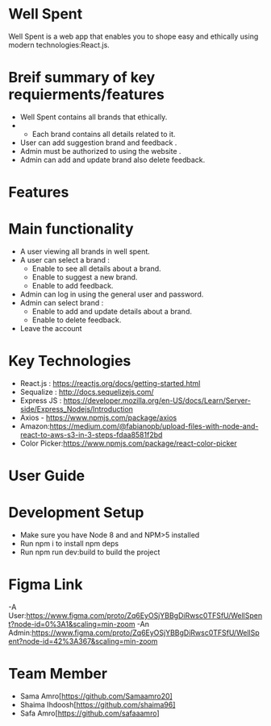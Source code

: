 # Well Spent

Well Spent is a web app that enables you to shope easy and  ethically using modern technologies:React.js.   

# Breif summary of key requierments/features
- Well Spent contains all brands that ethically.
- - Each brand contains all details related to it.
- User can add suggestion brand and feedback .
- Admin must be authorized to using the website .
- Admin can add and update brand also delete feedback.


 
# Features 
# Main functionality
- A user viewing all brands in well spent.
 - A user can select a brand :
    - Enable to see all details about a brand.
    - Enable to suggest a new brand.
    - Enable to add feedback.
 - Admin can log in using the general user and password.
 - Admin can select brand :
    - Enable to add and update details about a brand.
    - Enable to delete feedback.
 - Leave the account
 
 # Key Technologies   
 - React.js : https://reactjs.org/docs/getting-started.html
 - Sequalize : http://docs.sequelizejs.com/
 - Express JS : https://developer.mozilla.org/en-US/docs/Learn/Server-side/Express_Nodejs/Introduction
 - Axios - https://www.npmjs.com/package/axios
 - Amazon:https://medium.com/@fabianopb/upload-files-with-node-and-react-to-aws-s3-in-3-steps-fdaa8581f2bd
 - Color Picker:https://www.npmjs.com/package/react-color-picker
 

# User Guide
# Development Setup
- Make sure you have Node 8 and and NPM>5 installed
- Run npm i to install npm deps
- Run npm run dev:build to build the project

# Figma Link
 -A User:https://www.figma.com/proto/Zq6EyOSjYBBgDiRwsc0TFSfU/WellSpent?node-id=0%3A1&scaling=min-zoom
 -An Admin:https://www.figma.com/proto/Zq6EyOSjYBBgDiRwsc0TFSfU/WellSpent?node-id=42%3A367&scaling=min-zoom


# Team Member
- Sama Amro[https://github.com/Samaamro20]
- Shaima Ihdoosh[https://github.com/shaima96]
- Safa Amro[https://github.com/safaaamro]
    
